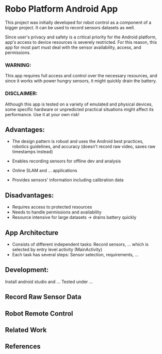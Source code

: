 # Robo Platform Android App

This project was initially developed for robot control as a component of a bigger project.
It can be used to record sensors datasets as well.

Since user's privacy and safety is a critical priority for the Android platform, app's access to device resources is severely restricted.
For this reason, this app for most part must deal with the sensor availability, access, and permissions.

### WARNING:
This app requires full access and control over the necessary resources,
and since it works with power hungry sensors, it might quickly drain the battery.

### DISCLAIMER:
Although this app is tested on a variety of emulated and physical devices,
some specific hardware or unpredicted practical situations might affect its performance.
Use it at your own risk!

## Advantages:
- The design pattern is robust and uses the Android best practices, robotics guidelines, and accuracy (doesn't record raw video, saves raw timestamps instead)
- Enables recording sensors for offline dev and analysis
- Online SLAM and ... applications

- Provides sensors' information including calibration data

## Disadvantages:
- Requires access to protected resources
- Needs to handle permissions and availability
- Resource intensive for large datasets -> drains battery quickly

## App Architecture
- Consists of different independent tasks: Record sensors, ... which is selected by entry level activity (MainActivity)
- Each task has several steps: Sensor selection, requirements, ...

## Development:
Install android studio and ...
Tested under ...

## Record Raw Sensor Data


## Robot Remote Control

## Related Work

## References